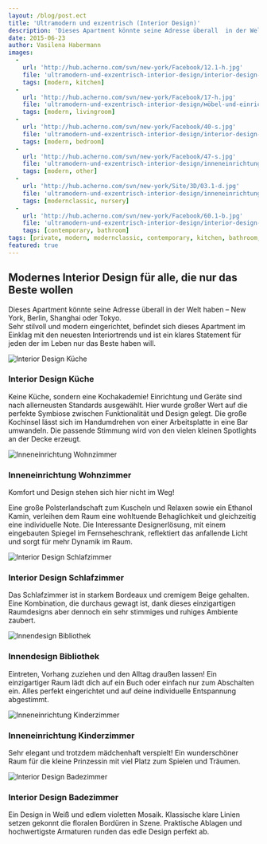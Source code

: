 ```yaml
---
layout: /blog/post.ect
title: 'Ultramodern und exzentrisch (Interior Design)'
description: 'Dieses Apartment könnte seine Adresse überall  in der Welt haben –  New York, Berlin, Shanghai oder Tokyo. Sehr stilvoll und modern eingerichtet, befindet sich dieses Apartment im Einklag mit den neuesten Interiortrends und ist ein klares Statement für jeden der im Leben nur das Beste haben will.'
date: 2015-06-23
author: Vasilena Habermann
images:
  -
    url: 'http://hub.acherno.com/svn/new-york/Facebook/12.1-h.jpg'
    file: 'ultramodern-und-exzentrisch-interior-design/interior-design-küche.jpg'
    tags: [modern, kitchen]
  -
    url: 'http://hub.acherno.com/svn/new-york/Facebook/17-h.jpg'
    file: 'ultramodern-und-exzentrisch-interior-design/мöbel-und-einrichtung-wohnzimmer.jpg'
    tags: [modern, livingroom]
  -
    url: 'http://hub.acherno.com/svn/new-york/Facebook/40-s.jpg'
    file: 'ultramodern-und-exzentrisch-interior-design/interior-design-schlafzimmer.jpg'
    tags: [modern, bedroom]
  -
    url: 'http://hub.acherno.com/svn/new-york/Facebook/47-s.jpg'
    file: 'ultramodern-und-exzentrisch-interior-design/inneneinrichtung-bibliothek.jpg'
    tags: [modern, other]
  -
    url: 'http://hub.acherno.com/svn/new-york/Site/3D/03.1-d.jpg'
    file: 'ultramodern-und-exzentrisch-interior-design/inneneinrichtung-kinderzimmer.jpg'
    tags: [modernclassic, nursery]
  -
    url: 'http://hub.acherno.com/svn/new-york/Facebook/60.1-b.jpg'
    file: 'ultramodern-und-exzentrisch-interior-design/interior-design-badezimmer.jpg'
    tags: [contemporary, bathroom]
tags: [private, modern, modernclassic, contemporary, kitchen, bathroom, bedroom, livingroom, nursery, other]
featured: true
---
```

## **Modernes Interior Design** für alle, die nur das Beste wollen
Dieses Apartment könnte seine Adresse überall  in der Welt haben –  New York, Berlin, Shanghai oder Tokyo.  
Sehr stilvoll und modern eingerichtet, befindet sich dieses Apartment im Einklag mit den neuesten Interiortrends und ist ein klares Statement für jeden der im Leben nur das Beste haben will.

![Interior Design Küche](ultramodern-und-exzentrisch-interior-design/interior-design-küche.jpg)
### Interior Design **Küche**

Keine Küche, sondern eine Kochakademie!  Einrichtung und Geräte sind nach allerneusten Standards ausgewählt. Hier wurde großer Wert auf die perfekte Symbiose zwischen Funktionalität und Design gelegt. Die große Kochinsel  lässt sich im Handumdrehen von einer  Arbeitsplatte in eine  Bar umwandeln. Die passende Stimmung wird von den vielen kleinen Spotlights an der Decke erzeugt. 



![Inneneinrichtung Wohnzimmer](ultramodern-und-exzentrisch-interior-design/мöbel-und-einrichtung-wohnzimmer.jpg)
### Inneneinrichtung **Wohnzimmer**

Komfort und Design stehen sich hier nicht im Weg! 

Eine große Polsterlandschaft zum Kuscheln und Relaxen sowie ein Ethanol Kamin, verleihen dem Raum  eine wohltuende Behaglichkeit und gleichzeitig eine individuelle Note.  Die Interessante Designerlösung, mit einem eingebauten Spiegel im Fernseheschrank, reflektiert das anfallende Licht  und sorgt für mehr Dynamik im Raum.

![Interior Design Schlafzimmer](ultramodern-und-exzentrisch-interior-design/interior-design-schlafzimmer.jpg)
### Interior Design **Schlafzimmer**

Das Schlafzimmer ist in starkem Bordeaux und cremigem Beige gehalten. Eine Kombination, die durchaus gewagt ist, dank dieses einzigartigen Raumdesigns aber dennoch ein sehr stimmiges und ruhiges  Ambiente zaubert. 

![Innendesign Bibliothek](ultramodern-und-exzentrisch-interior-design/inneneinrichtung-bibliothek.jpg)
### Innendesign **Bibliothek**

Eintreten, Vorhang zuziehen und den Alltag draußen lassen! Ein einzigartiger Raum lädt dich auf ein Buch oder einfach nur zum Abschalten ein.  Alles perfekt eingerichtet und auf deine individuelle Entspannung abgestimmt.

![Inneneinrichtung Kinderzimmer](ultramodern-und-exzentrisch-interior-design/inneneinrichtung-kinderzimmer.jpg)
### Inneneinrichtung **Kinderzimmer**

Sehr elegant und trotzdem mädchenhaft verspielt! Ein wunderschöner Raum für die kleine Prinzessin mit viel Platz zum Spielen und Träumen.

![Interior Design Badezimmer](ultramodern-und-exzentrisch-interior-design/interior-design-badezimmer.jpg)
### Interior Design **Badezimmer**

Ein Design in Weiß und edlem violetten Mosaik. Klassische klare Linien setzen gekonnt die floralen Bordüren in Szene. Praktische Ablagen und hochwertigste Armaturen runden das edle Design perfekt ab.
